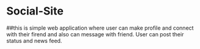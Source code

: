 # Social-Site
##this is simple web application where user can make profile and connect with their firend and also can message with friend. User can post their status and news feed.
